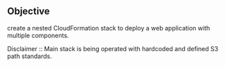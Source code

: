 ## Objective ##

create a nested CloudFormation stack to deploy a web application with multiple components.

Disclaimer :: Main stack is being operated with hardcoded and defined S3 path standards.
